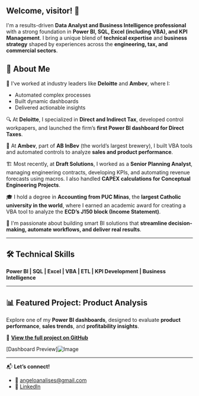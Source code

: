 ## Welcome, visitor! 👋

I'm a results-driven **Data Analyst and Business Intelligence professional** with a strong foundation in **Power BI, SQL, Excel (including VBA), and KPI Management**. I bring a unique blend of **technical expertise** and **business strategy** shaped by experiences across the **engineering, tax, and commercial sectors**.

## 👤 About Me

💼 I've worked at industry leaders like **Deloitte** and **Ambev**, where I:

- Automated complex processes  
- Built dynamic dashboards  
- Delivered actionable insights  

🔍 At **Deloitte**, I specialized in **Direct and Indirect Tax**, developed control workpapers, and launched the firm’s **first Power BI dashboard for Direct Taxes**.

🍻 At **Ambev**, part of **AB InBev** (the world’s largest brewery), I built VBA tools and automated controls to analyze **sales and product performance**.

🏗️ Most recently, at **Draft Solutions**, I worked as a **Senior Planning Analyst**, managing engineering contracts, developing KPIs, and automating revenue forecasts using macros. I also handled **CAPEX calculations for Conceptual Engineering Projects**.

🎓 I hold a degree in **Accounting from PUC Minas**, the **largest Catholic university in the world**, where I earned an academic award for creating a VBA tool to analyze the **ECD’s J150 block (Income Statement)**.

🚀 I'm passionate about building smart BI solutions that **streamline decision-making, automate workflows, and deliver real results**.

---

## 🛠️ Technical Skills  
**Power BI | SQL | Excel | VBA | ETL | KPI Development | Business Intelligence**

---

## 📊 Featured Project: Product Analysis

Explore one of my **Power BI dashboards**, designed to evaluate **product performance**, **sales trends**, and **profitability insights**.

🔗 [**View the full project on GitHub**](https://github.com/Angelo-77/ProductAnalysis)

[Dashboard Preview]![Image](https://github.com/user-attachments/assets/38e210d9-65de-4ab6-8c62-cee1f28a8966)

---

📬 **Let’s connect!**  
- 📧 angeloanalises@gmail.com  
- 💼 [LinkedIn](https://www.linkedin.com/in/miguel-angelo-015782198/)

